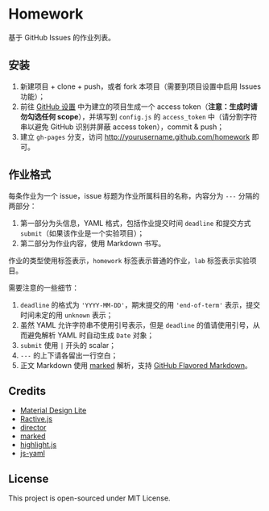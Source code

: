 # Homework

基于 GitHub Issues 的作业列表。

## 安装

 1. 新建项目 + clone + push，或者 fork 本项目（需要到项目设置中启用 Issues 功能）；
 2. 前往 [GitHub 设置](https://github.com/settings/tokens) 中为建立的项目生成一个 access token（**注意：生成时请勿勾选任何 scope**），并填写到 `config.js` 的 `access_token` 中（请分割字符串以避免 GitHub 识别并屏蔽 access token），commit & push；
 3. 建立 `gh-pages` 分支，访问 http://yourusername.github.com/homework 即可。

## 作业格式

每条作业为一个 issue，issue 标题为作业所属科目的名称，内容分为 `---` 分隔的两部分：

 1. 第一部分为头信息，YAML 格式，包括作业提交时间 `deadline` 和提交方式 `submit`（如果该作业是一个实验项目）；
 2. 第二部分为作业内容，使用 Markdown 书写。

作业的类型使用标签表示，`homework` 标签表示普通的作业，`lab` 标签表示实验项目。

需要注意的一些细节：

 1. `deadline` 的格式为 `'YYYY-MM-DD'`，期末提交的用 `'end-of-term'` 表示，提交时间未定的用 `unknown` 表示；
 2. 虽然 YAML 允许字符串不使用引号表示，但是 `deadline` 的值请使用引号，从而避免解析 YAML 时自动生成 `Date` 对象；
 3. `submit` 使用 `|` 开头的 scalar；
 4. `---` 的上下请各留出一行空白；
 5. 正文 Markdown 使用 [marked](https://github.com/chjj/marked) 解析，支持 [GitHub Flavored Markdown](https://help.github.com/articles/github-flavored-markdown/)。

## Credits

 - [Material Design Lite](http://www.getmdl.io/)
 - [Ractive.js](http://www.ractivejs.org/)
 - [director](https://github.com/flatiron/director)
 - [marked](https://github.com/chjj/marked)
 - [highlight.js](https://highlightjs.org/)
 - [js-yaml](https://github.com/nodeca/js-yaml)

## License

This project is open-sourced under MIT License.
